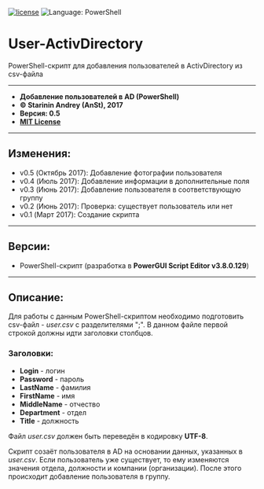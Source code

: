 ﻿[![license](https://img.shields.io/github/license/mashape/apistatus.svg)](https://github.com/anst-foto/Broom/blob/master/LICENSE)
![Language: PowerShell](https://img.shields.io/badge/language-PowerShell-blue.svg)

# User-ActivDirectory

PowerShell-скрипт для добавления пользователей в ActivDirectory из csv-файла

***

*  **Добавление пользователей в AD (PowerShell)**
*  **&copy; Starinin Andrey (AnSt), 2017**
*  **Версия: 0.5**
*  **[MIT License](https://github.com/anst-foto/User-ActiveDirectory/blob/master/LICENSE)**

***

## Изменения:
* v0.5 (Октябрь 2017):	Добавление фотографии пользователя
* v0.4 (Июль 2017):	Добавление информации в дополнительные поля
* v0.3 (Июнь 2017): Добавление пользователя в соответствующую группу
* v0.2 (Июнь 2017): Проверка: существует пользователь или нет
* v0.1 (Март 2017): Создание скрипта

***
## Версии:
* PowerShell-скрипт (разработка в **PowerGUI Script Editor v3.8.0.129**)

***
## Описание:
Для работы с данным PowerShell-скриптом необходимо подготовить csv-файл - *user.csv* с разделителями ";". В данном файле первой строкой должны идти заголовки столбцов.
### Заголовки:
* **Login** - логин
* **Password** - пароль
* **LastName** - фамилия
* **FirstName** - имя
* **MiddleName** - отчество
* **Department** - отдел
* **Title** - должность

Файл *user.csv* должен быть переведён в кодировку **UTF-8**.

Скрипт созаёт пользователя в AD на основании данных, указанных в *user.csv*. Если пользователь уже существует, то ему изменяются значения отдела, должности и компании (организации). После этого происходит добавление пользователя в группу.
